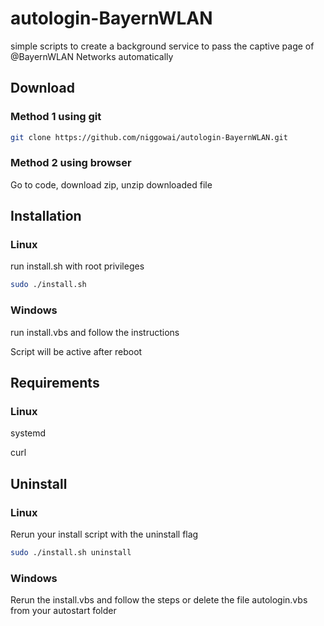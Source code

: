# autologin-BayernWLAN
simple scripts to create a background service to pass the captive page of @BayernWLAN Networks automatically

## Download
### Method 1 using git

~~~bash
git clone https://github.com/niggowai/autologin-BayernWLAN.git
~~~

### Method 2 using browser
Go to code, download zip, unzip downloaded file

## Installation

### Linux

run install.sh with root privileges

~~~bash
sudo ./install.sh
~~~

### Windows

run install.vbs and follow the instructions

Script will be active after reboot

## Requirements

### Linux

systemd

curl

## Uninstall

### Linux

Rerun your install script with the uninstall flag

~~~bash
sudo ./install.sh uninstall
~~~

### Windows

Rerun the install.vbs and follow the steps or delete the file autologin.vbs from your autostart folder